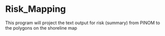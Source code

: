# Risk_Mapping
This program will project the text output for risk (summary) from PINOM to the polygons on the shoreline map
